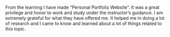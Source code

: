 From the learning I have made “Personal Portfolio Website”. 
It was a great privilege and honor to work and study under the instructor’s guidance. 
I am extremely grateful for what they have offered me. It helped me in doing a lot of research and I came to know and learned about a lot of things related to this topic.
